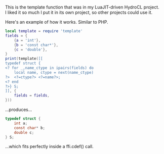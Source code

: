 This is the template function that was in my LuaJIT-driven HydroCL project.
I liked it so much I put it in its own project, so other projects could use it.

Here's an example of how it works.  Similar to PHP.

``` Lua
local template = require 'template'
fields = {
	{a = 'int'},
	{b = 'const char*'},
	{c = 'double'},
}
print(template([[
typedef struct {
<? for _,name_ctype in ipairs(fields) do
	local name, ctype = next(name_ctype)
?>	<?=ctype?> <?=name?>;
<? end
?>} S;
]], {
	fields = fields,
}))
```

...produces...

``` C
typedef struct {
	int a;
	const char* b;
	double c;
} S;
```

...which fits perfectly inside a ffi.cdef() call.
